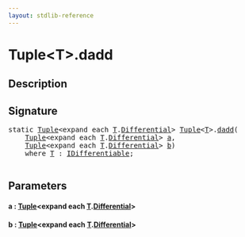 ```yaml
---
layout: stdlib-reference
---
```


# Tuple\<T\>\.dadd

## Description





## Signature 

<pre>
<span class='code_keyword'>static</span> <a href="../types/tuple-0/index" class="code_type">Tuple</a>&lt;<span class="code_keyword">expand</span> <span class="code_keyword">each</span> <a href="../types/tuple-0/index#typeparam-T" class="code_type">T</a>.<a href="" class="code_type">Differential</a>&gt; <a href="../types/tuple-0/index" class="code_type">Tuple</a>&lt;<a href="../types/tuple-0/index#typeparam-T" class="code_type">T</a>&gt;.<a href="dadd">dadd</a>(
    <a href="../types/tuple-0/index" class="code_type">Tuple</a>&lt;<span class="code_keyword">expand</span> <span class="code_keyword">each</span> <a href="../types/tuple-0/index#typeparam-T" class="code_type">T</a>.<a href="" class="code_type">Differential</a>&gt; <a href="dadd#decl-a" class="code_param">a</a>,
    <a href="../types/tuple-0/index" class="code_type">Tuple</a>&lt;<span class="code_keyword">expand</span> <span class="code_keyword">each</span> <a href="../types/tuple-0/index#typeparam-T" class="code_type">T</a>.<a href="" class="code_type">Differential</a>&gt; <a href="dadd#decl-b" class="code_param">b</a>)
    <span class='code_keyword'>where</span> <a href="../types/tuple-0/index#typeparam-T" class="code_type">T</a> : <a href="../interfaces/idifferentiable-01/index" class="code_type">IDifferentiable</a>;

</pre>

## Parameters

####  <a id="decl-a"></a>a  : [Tuple](../types/tuple-0/index)\<expand each [T](../types/tuple-0/index#typeparam-T)\.[Differential]()\>
####  <a id="decl-b"></a>b  : [Tuple](../types/tuple-0/index)\<expand each [T](../types/tuple-0/index#typeparam-T)\.[Differential]()\>

